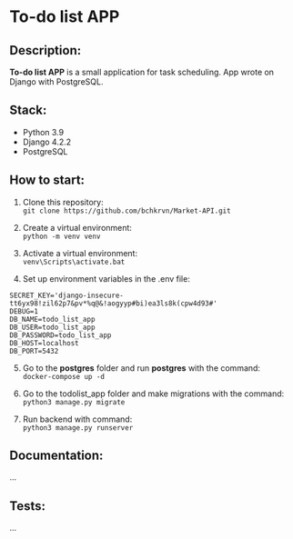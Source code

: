 # To-do list APP

## Description:
**To-do list APP** is a small application for task scheduling. 
App wrote on Django with PostgreSQL.

## Stack:
* Python 3.9
* Django 4.2.2
* PostgreSQL

## How to start:
1) Clone this repository:    
`git clone https://github.com/bchkrvn/Market-API.git`

2) Create a virtual environment:  
`python -m venv venv`

3) Activate a virtual environment:  
`venv\Scripts\activate.bat`
4) Set up environment variables in the .env file:  
```
SECRET_KEY='django-insecure-tt6yx98!zil62p7&pv*%q@&!aogyyp#bi)ea3ls8k(cpw4d93#'
DEBUG=1
DB_NAME=todo_list_app
DB_USER=todo_list_app
DB_PASSWORD=todo_list_app
DB_HOST=localhost
DB_PORT=5432
```

5) Go to the **postgres** folder and run **postgres** with the command:  
`docker-compose up -d`

6) Go to the todolist_app folder and make migrations with the command:  
`python3 manage.py migrate`

7) Run backend with command:  
`python3 manage.py runserver`


## Documentation:
...

## Tests:
...
